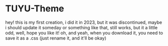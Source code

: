 # TUYU-Theme
hey! this is my first creation, i did it in 2023, but it was discontinued, maybe i should update it someday or something like that, still works, but it a little odd, well, hope you like it!
oh, and yeah, when you download it, you need to save it as a .css (just rename it, and it'll be okay)

